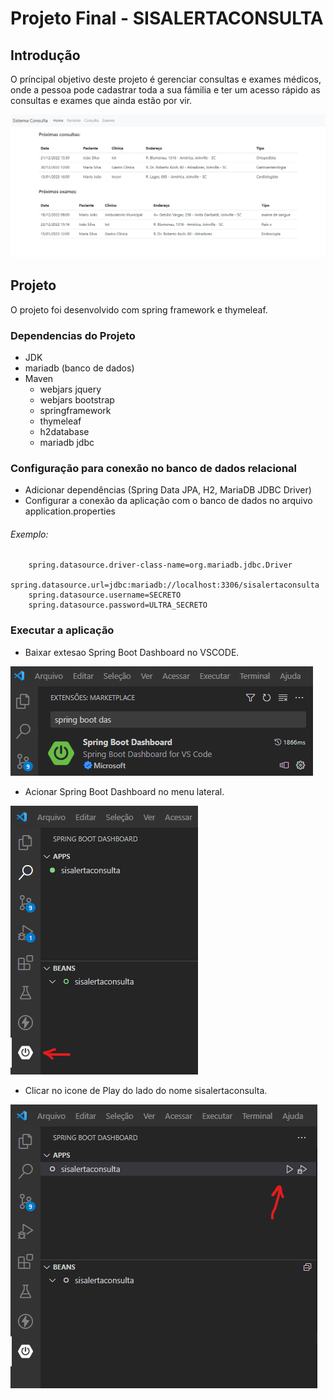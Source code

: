# Projeto Final - SISALERTACONSULTA

## Introdução

O príncipal objetivo deste projeto é gerenciar consultas e exames médicos, onde a pessoa pode cadastrar toda a sua fámilia e ter um acesso rápido as consultas e exames que ainda estão por vir.

![página principal do sistema de consulta médica.](/image/sisalertaindex.png)

## Projeto

O projeto foi desenvolvido com spring framework e thymeleaf.

### Dependencias do Projeto

* JDK
* mariadb (banco de dados)
* Maven
    * webjars jquery
    * webjars bootstrap
    * springframework
    * thymeleaf
    * h2database
    * mariadb jdbc
    
### Configuração para conexão no banco de dados relacional

* Adicionar dependências (Spring Data JPA, H2, MariaDB JDBC Driver)
* Configurar a conexão da aplicação com o banco de dados no arquivo application.properties

###### Exemplo: 

````
    spring.datasource.driver-class-name=org.mariadb.jdbc.Driver
    spring.datasource.url=jdbc:mariadb://localhost:3306/sisalertaconsulta
    spring.datasource.username=SECRETO
    spring.datasource.password=ULTRA_SECRETO
````

### Executar a aplicação

* Baixar extesao Spring Boot Dashboard no VSCODE.

![Instalar extensao Spring Boot  Dashboard no VSCODE.](/image/springextensao.png)

* Acionar Spring Boot Dashboard no menu lateral.

![Acionar Spring Boot Dashboard no menu lateral.](/image/springmenu.png)

* Clicar no icone de Play do lado do nome sisalertaconsulta.

![Clicar no icone de Play do lado do nome sisalertaconsulta.](/image/springstart.png)